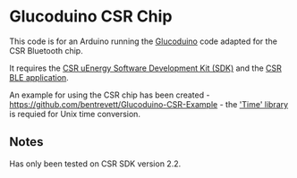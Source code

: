 # Glucoduino CSR Chip

This code is for an Arduino running the [Glucoduino](https://github.com/bentrevett/Glucoduino) code adapted for the CSR Bluetooth chip. 

It requires the [CSR uEnergy Software Development Kit (SDK)](http://www.csr.com/products/csr-energy-software-development-kit-sdk) and the [CSR BLE application](https://itunes.apple.com/gb/app/ble-apps/id826487282). 

An example for using the CSR chip has been created - https://github.com/bentrevett/Glucoduino-CSR-Example - the ['Time' library](https://www.pjrc.com/teensy/td_libs_Time.html) is requied for Unix time conversion.

## Notes

Has only been tested on CSR SDK version 2.2.
